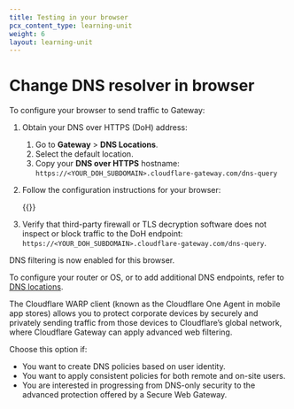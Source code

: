 ```yaml
---
title: Testing in your browser
pcx_content_type: learning-unit
weight: 6
layout: learning-unit
---
```


# Change DNS resolver in browser

To configure your browser to send traffic to Gateway:

1. Obtain your DNS over HTTPS (DoH) address:
    1. Go to **Gateway** > **DNS Locations**.
    2. Select the default location.
    3. Copy your **DNS over HTTPS** hostname: `https://<YOUR_DOH_SUBDOMAIN>.cloudflare-gateway.com/dns-query`
2. Follow the configuration instructions for your browser:

    {{<render file="gateway/_doh-instructions.md" productFolder="cloudflare-one">}}

3. Verify that third-party firewall or TLS decryption software does not inspect or block traffic to the DoH endpoint: `https://<YOUR_DOH_SUBDOMAIN>.cloudflare-gateway.com/dns-query`.

DNS filtering is now enabled for this browser.

To configure your router or OS, or to add additional DNS endpoints, refer to [DNS locations](/cloudflare-one/connections/connect-devices/agentless/dns/locations/).

The Cloudflare WARP client (known as the Cloudflare One Agent in mobile app stores) allows you to protect corporate devices by securely and privately sending traffic from those devices to Cloudflare’s global network, where Cloudflare Gateway can apply advanced web filtering.

Choose this option if:

- You want to create DNS policies based on user identity.
- You want to apply consistent policies for both remote and on-site users.
- You are interested in progressing from DNS-only security to the advanced protection offered by a Secure Web Gateway.
